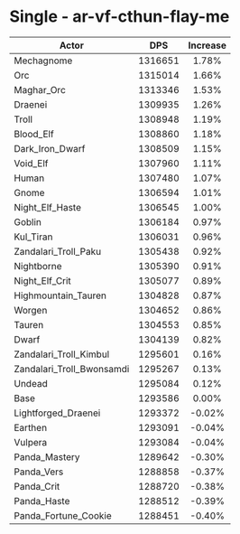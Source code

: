 # Single - ar-vf-cthun-flay-me
| Actor | DPS | Increase |
|---|:---:|:---:|
|Mechagnome|1316651|1.78%|
|Orc|1315014|1.66%|
|Maghar_Orc|1313346|1.53%|
|Draenei|1309935|1.26%|
|Troll|1308948|1.19%|
|Blood_Elf|1308860|1.18%|
|Dark_Iron_Dwarf|1308509|1.15%|
|Void_Elf|1307960|1.11%|
|Human|1307480|1.07%|
|Gnome|1306594|1.01%|
|Night_Elf_Haste|1306545|1.00%|
|Goblin|1306184|0.97%|
|Kul_Tiran|1306031|0.96%|
|Zandalari_Troll_Paku|1305438|0.92%|
|Nightborne|1305390|0.91%|
|Night_Elf_Crit|1305077|0.89%|
|Highmountain_Tauren|1304828|0.87%|
|Worgen|1304652|0.86%|
|Tauren|1304553|0.85%|
|Dwarf|1304139|0.82%|
|Zandalari_Troll_Kimbul|1295601|0.16%|
|Zandalari_Troll_Bwonsamdi|1295267|0.13%|
|Undead|1295084|0.12%|
|Base|1293586|0.00%|
|Lightforged_Draenei|1293372|-0.02%|
|Earthen|1293091|-0.04%|
|Vulpera|1293084|-0.04%|
|Panda_Mastery|1289642|-0.30%|
|Panda_Vers|1288858|-0.37%|
|Panda_Crit|1288720|-0.38%|
|Panda_Haste|1288512|-0.39%|
|Panda_Fortune_Cookie|1288451|-0.40%|

